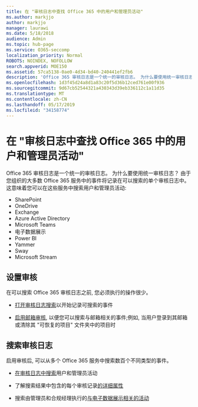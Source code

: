 ```yaml
---
title: 在 "审核日志中查找 Office 365 中的用户和管理员活动"
ms.author: markjjo
author: markjjo
manager: laurawi
ms.date: 5/18/2018
audience: Admin
ms.topic: hub-page
ms.service: O365-seccomp
localization_priority: Normal
ROBOTS: NOINDEX, NOFOLLOW
search.appverid: MOE150
ms.assetid: 57ca5138-0ae0-4d34-bd40-240441ef2fb6
description: 'Office 365 审核日志是一个统一的审核日志。 为什么要使用统一审核日志？ 由于您组织的大多数 Office 365 服务中的事件将记录在可以搜索的单个审核日志中。 这意味着您可以在这些服务中搜索用户和管理员活动:'
ms.openlocfilehash: 1d3f45d24a8d1a83c20f5d36b12ced761e00f936
ms.sourcegitcommit: 9d67cb52544321a430343d39eb336112c1a11d35
ms.translationtype: MT
ms.contentlocale: zh-CN
ms.lasthandoff: 05/17/2019
ms.locfileid: "34158774"
---
```

# <a name="search-the-audit-log-for-user-and-admin-activity-in-office-365"></a>在 "审核日志中查找 Office 365 中的用户和管理员活动"

Office 365 审核日志是一个统一的审核日志。 为什么要使用统一审核日志？ 由于您组织的大多数 Office 365 服务中的事件将记录在可以搜索的单个审核日志中。 这意味着您可以在这些服务中搜索用户和管理员活动: 
  
- SharePoint
- OneDrive
- Exchange
- Azure Active Directory
- Microsoft Teams
- 电子数据展示
- Power BI
- Yammer
- Sway
- Microsoft Stream
   
 ## <a name="set-up-auditing"></a>设置审核
  
在可以搜索 Office 365 审核日志之前, 您必须执行的操作很少。
  
- [打开审核日志搜索](turn-audit-log-search-on-or-off.md)以开始记录可搜索的事件 
    
- [启用邮箱审核](enable-mailbox-auditing.md), 以便您可以搜索与邮箱相关的事件;例如, 当用户登录到其邮箱或清除其 "可恢复的项目" 文件夹中的项目时 
    
 ## <a name="search-the-audit-log"></a>搜索审核日志
  
启用审核后, 可以从多个 Office 365 服务中搜索数百个不同类型的事件。
  
- [在审核日志中搜索](search-the-audit-log-in-security-and-compliance.md)用户和管理员活动 
    
- 了解搜索结果中包含的每个审核记录[的详细属性](detailed-properties-in-the-office-365-audit-log.md) 
    
- 搜索由管理员和合规经理执行的[与电子数据展示相关的活动](search-for-ediscovery-activities-in-the-audit-log.md) 
